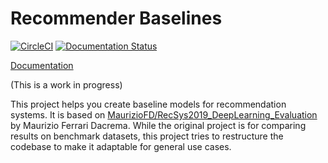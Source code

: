 # Recommender Baselines

[![CircleCI](https://circleci.com/gh/ceshine/baserec/tree/master.svg?style=svg)](https://circleci.com/gh/ceshine/baserec/tree/master) [![Documentation Status](https://readthedocs.org/projects/baserec/badge/?version=latest)](https://baserec.readthedocs.io/en/latest/?badge=latest)

[Documentation](https://baserec.readthedocs.io/)

(This is a work in progress)

This project helps you create baseline models for recommendation systems. It is based on [MaurizioFD/RecSys2019_DeepLearning_Evaluation](https://github.com/MaurizioFD/RecSys2019_DeepLearning_Evaluation) by Maurizio Ferrari Dacrema. While the original project is for comparing results on benchmark datasets, this project tries to restructure the codebase to make it adaptable for general use cases.
